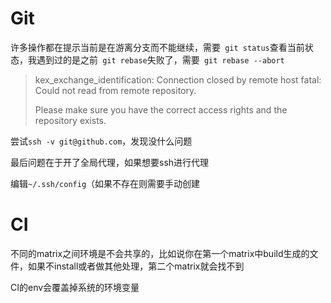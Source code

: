 # Git

许多操作都在提示当前是在游离分支而不能继续，需要` git status`查看当前状态，我遇到过的是之前` git rebase`失败了，需要` git rebase --abort`



> kex_exchange_identification: Connection closed by remote host
> fatal: Could not read from remote repository.
>
> Please make sure you have the correct access rights
> and the repository exists.

尝试`ssh -v git@github.com`，发现没什么问题

最后问题在于开了全局代理，如果想要ssh进行代理

编辑`~/.ssh/config`（如果不存在则需要手动创建

# CI

不同的matrix之间环境是不会共享的，比如说你在第一个matrix中build生成的文件，如果不install或者做其他处理，第二个matrix就会找不到

CI的env会覆盖掉系统的环境变量